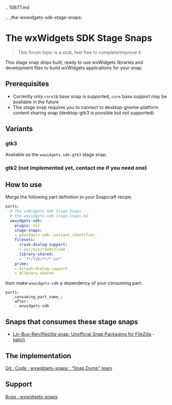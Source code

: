 .. 10877.md

.. _the-wxwidgets-sdk-stage-snaps:

# The wxWidgets SDK Stage Snaps

> This forum topic is a stub, feel free to complete/improve it.

This stage snap ships built, ready to use wxWidgets libraries and development files to build wxWidgets applications for your snap.

## Prerequisites
* Currently only `core18` base snap is supported, `core` base support may be available in the future
* This stage snap requires you to connect to desktop-gnome-platform content sharing snap (desktop-gtk3 is possible but not supported)

## Variants
### gtk3
Available as the `wxwidgets-sdk-gtk3` stage snap.

### gtk2 (not implemented yet, contact me if you need one)

## How to use
Merge the following part definition to your Snapcraft recipe:

```yaml
parts:
  # The wxWidgets SDK Stage Snaps
  # the-wxwidgets-sdk-stage-snaps.md
  wxwidgets-sdk:
    plugin: nil
    stage-snaps:
    - wxwidgets-sdk-_variant_identifier_
    filesets:
      crash-dialog-support:
      - usr/bin/*addr2line
      library-shared:
      - '**/lib/**/*.so*'
    prime:
    - $crash-dialog-support
    - $library-shared
```

then make `wxwidgets-sdk` a dependency of your consuming part:

```
parts:
   _consuming_part_name_:
    after:
    - wxwidgets-sdk
```

## Snaps that consumes these stage snaps
* [Lin-Buo-Ren/filezilla-snap: Unofficial Snap Packaging for FileZilla](https://github.com/Lin-Buo-Ren/filezilla-snap) - [patch](https://github.com/Lin-Buo-Ren/filezilla-snap/commit/7b8b8ca84056a3625118bfab307634a44d665468)

## The implementation
[Git : Code : wxwidgets-snaps : “Snap Dump” team](https://code.launchpad.net/~snap-dump/wxwidgets-snaps/+git)

## Support
[Bugs : wxwidgets-snaps](https://bugs.launchpad.net/wxwidgets-snaps)